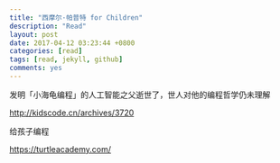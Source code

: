 ```yaml
---
title: "西摩尔·帕普特 for Children"
description: "Read"
layout: post
date: 2017-04-12 03:23:44 +0800
categories: [read]
tags: [read, jekyll, github]
comments: yes
---
```

发明「小海龟编程」的人工智能之父逝世了，世人对他的编程哲学仍未理解

http://kidscode.cn/archives/3720

给孩子编程

https://turtleacademy.com/
